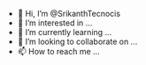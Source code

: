 - 👋 Hi, I’m @SrikanthTecnocis
- 👀 I’m interested in ...
- 🌱 I’m currently learning ...
- 💞️ I’m looking to collaborate on ...
- 📫 How to reach me ...

<!---
SrikanthTecnocis/SrikanthTecnocis is a ✨ special ✨ repository because its `README.md` (this file) appears on your GitHub profile.
You can click the Preview link to take a look at your changes.
--->
